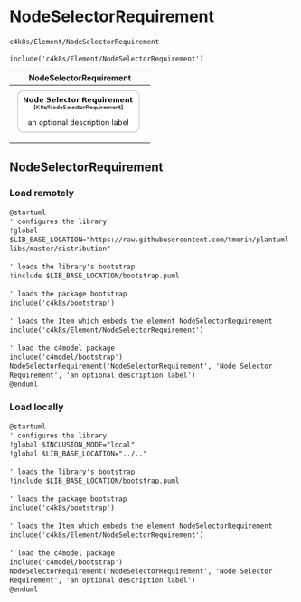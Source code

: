 # NodeSelectorRequirement


```text
c4k8s/Element/NodeSelectorRequirement
```

```text
include('c4k8s/Element/NodeSelectorRequirement')
```



| NodeSelectorRequirement |
| :---: |
| ![illustration for NodeSelectorRequirement](../../c4k8s/Element/NodeSelectorRequirement.Local.png) |




## NodeSelectorRequirement

### Load remotely
```plantuml
@startuml
' configures the library
!global $LIB_BASE_LOCATION="https://raw.githubusercontent.com/tmorin/plantuml-libs/master/distribution"

' loads the library's bootstrap
!include $LIB_BASE_LOCATION/bootstrap.puml

' loads the package bootstrap
include('c4k8s/bootstrap')

' loads the Item which embeds the element NodeSelectorRequirement
include('c4k8s/Element/NodeSelectorRequirement')

' load the c4model package
include('c4model/bootstrap')
NodeSelectorRequirement('NodeSelectorRequirement', 'Node Selector Requirement', 'an optional description label')
@enduml
```

### Load locally
```plantuml
@startuml
' configures the library
!global $INCLUSION_MODE="local"
!global $LIB_BASE_LOCATION="../.."

' loads the library's bootstrap
!include $LIB_BASE_LOCATION/bootstrap.puml

' loads the package bootstrap
include('c4k8s/bootstrap')

' loads the Item which embeds the element NodeSelectorRequirement
include('c4k8s/Element/NodeSelectorRequirement')

' load the c4model package
include('c4model/bootstrap')
NodeSelectorRequirement('NodeSelectorRequirement', 'Node Selector Requirement', 'an optional description label')
@enduml
```

